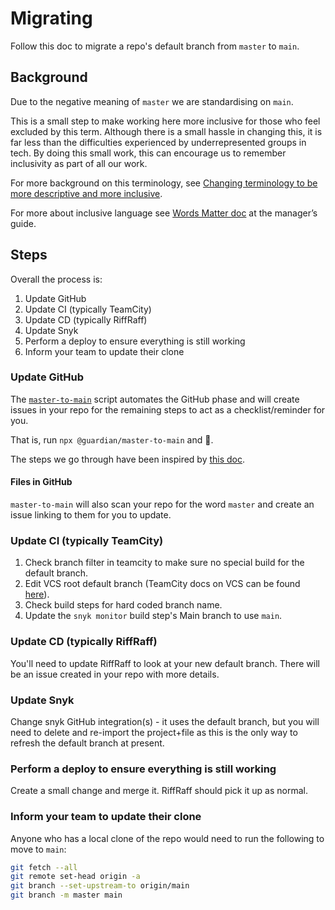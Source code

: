 # Migrating

Follow this doc to migrate a repo's default branch from `master` to `main`.

## Background
Due to the negative meaning of `master` we are standardising on `main`.

This is a small step to make working here more inclusive for those who feel excluded by this term.
Although there is a small hassle in changing this, it is far less than the difficulties experienced by underrepresented groups in tech.
By doing this small work, this can encourage us to remember inclusivity as part of all our work.

For more background on this terminology, see [Changing terminology to be more descriptive and more inclusive](https://docs.google.com/document/d/17Hho66YJg8Xe8uS2OC75b0siETAx93JZORM4sVOS7Gk/edit).

For more about inclusive language see [Words Matter doc](https://github.com/guardian/managers-guide/blob/main/docs/guidelines/inclusive-communication.md) at the manager’s guide.

## Steps
Overall the process is:
1. Update GitHub
1. Update CI (typically TeamCity)
1. Update CD (typically RiffRaff)
1. Update Snyk
1. Perform a deploy to ensure everything is still working
1. Inform your team to update their clone

### Update GitHub
The [`master-to-main`](./README.md) script automates the GitHub phase and will create issues in your repo for the remaining steps to act as a checklist/reminder for you.

That is, run `npx @guardian/master-to-main` and :tada:.

The steps we go through have been inspired by [this doc](https://dev.to/rhymu8354/git-renaming-the-master-branch-137b).

#### Files in GitHub
`master-to-main` will also scan your repo for the word `master` and create an issue linking to them for you to update.

### Update CI (typically TeamCity)
1. Check branch filter in teamcity to make sure no special build for the default branch.
1. Edit VCS root default branch (TeamCity docs on VCS can be found [here](https://www.jetbrains.com/help/teamcity/configuring-vcs-settings.html)).
1. Check build steps for hard coded branch name.
1. Update the `snyk monitor` build step's Main branch to use `main`.

### Update CD (typically RiffRaff)
You'll need to update RiffRaff to look at your new default branch. There will be an issue created in your repo with more details.

### Update Snyk
Change snyk GitHub integration(s) - it uses the default branch, but you will need to delete and re-import the project+file as this is the only way to refresh the default branch at present.

### Perform a deploy to ensure everything is still working
Create a small change and merge it. RiffRaff should pick it up as normal.

### Inform your team to update their clone
Anyone who has a local clone of the repo would need to run the following to move to `main`:

```sh
git fetch --all
git remote set-head origin -a
git branch --set-upstream-to origin/main
git branch -m master main
```
